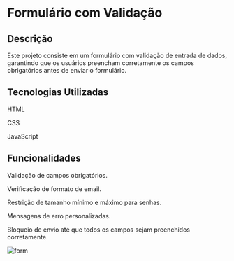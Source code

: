 # Formulário com Validação

## Descrição

Este projeto consiste em um formulário com validação de entrada de dados, garantindo que os usuários preencham corretamente os campos obrigatórios antes de enviar o formulário.

## Tecnologias Utilizadas

HTML

CSS

JavaScript

## Funcionalidades

Validação de campos obrigatórios.

Verificação de formato de email.

Restrição de tamanho mínimo e máximo para senhas.

Mensagens de erro personalizadas.

Bloqueio de envio até que todos os campos sejam preenchidos corretamente.

![form](https://github.com/user-attachments/assets/16783834-de30-4c03-be61-711f18cfb920)
